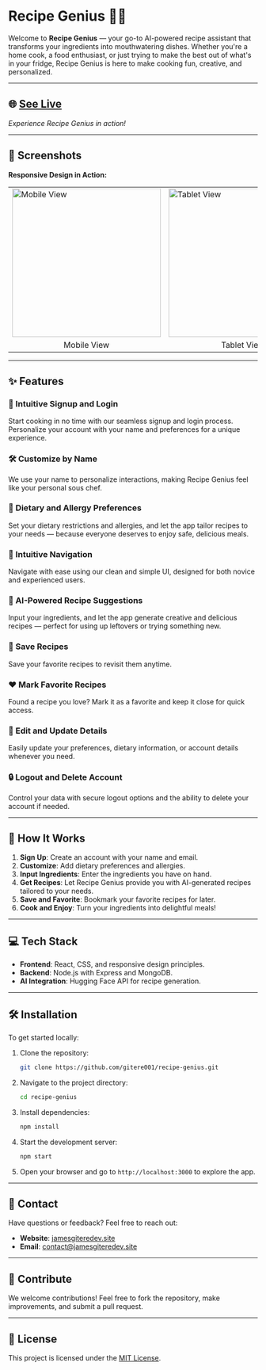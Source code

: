 # Recipe Genius 🍴✨

Welcome to **Recipe Genius** — your go-to AI-powered recipe assistant that transforms your ingredients into mouthwatering dishes. Whether you're a home cook, a food enthusiast, or just trying to make the best out of what's in your fridge, Recipe Genius is here to make cooking fun, creative, and personalized.  

---

## 🌐 [See Live](#)  
_Experience Recipe Genius in action!_

---

## 📸 Screenshots  
**Responsive Design in Action:**

<table>
  <tr>
    <td><img src="screenshots/mobile-view.png" alt="Mobile View" width="300"/></td>
    <td><img src="screenshots/tablet-view.png" alt="Tablet View" width="300"/></td>
    <td><img src="screenshots/desktop-view.png" alt="Desktop View" width="300"/></td>
  </tr>
  <tr>
    <td align="center">Mobile View</td>
    <td align="center">Tablet View</td>
    <td align="center">Desktop View</td>
  </tr>
</table>

---

## ✨ Features  

### 🌟 Intuitive Signup and Login  
Start cooking in no time with our seamless signup and login process. Personalize your account with your name and preferences for a unique experience.

### 🛠️ Customize by Name  
We use your name to personalize interactions, making Recipe Genius feel like your personal sous chef.

### 🥗 Dietary and Allergy Preferences  
Set your dietary restrictions and allergies, and let the app tailor recipes to your needs — because everyone deserves to enjoy safe, delicious meals.

### 🚀 Intuitive Navigation  
Navigate with ease using our clean and simple UI, designed for both novice and experienced users.

### 🤖 AI-Powered Recipe Suggestions  
Input your ingredients, and let the app generate creative and delicious recipes — perfect for using up leftovers or trying something new.

### 💾 Save Recipes  
Save your favorite recipes to revisit them anytime.

### ❤️ Mark Favorite Recipes  
Found a recipe you love? Mark it as a favorite and keep it close for quick access.

### 🔄 Edit and Update Details  
Easily update your preferences, dietary information, or account details whenever you need.

### 🔒 Logout and Delete Account  
Control your data with secure logout options and the ability to delete your account if needed.

---

## 📖 How It Works  
1. **Sign Up**: Create an account with your name and email.
2. **Customize**: Add dietary preferences and allergies.
3. **Input Ingredients**: Enter the ingredients you have on hand.
4. **Get Recipes**: Let Recipe Genius provide you with AI-generated recipes tailored to your needs.
5. **Save and Favorite**: Bookmark your favorite recipes for later.
6. **Cook and Enjoy**: Turn your ingredients into delightful meals!

---

## 💻 Tech Stack  
- **Frontend**: React, CSS, and responsive design principles.
- **Backend**: Node.js with Express and MongoDB.
- **AI Integration**: Hugging Face API for recipe generation.

---

## 🛠️ Installation  
To get started locally:

1. Clone the repository:
   ```bash
   git clone https://github.com/gitere001/recipe-genius.git
   ```
2. Navigate to the project directory:
   ```bash
   cd recipe-genius
   ```
3. Install dependencies:
   ```bash
   npm install
   ```
4. Start the development server:
   ```bash
   npm start
   ```
5. Open your browser and go to `http://localhost:3000` to explore the app.

---

## 📧 Contact  
Have questions or feedback? Feel free to reach out:
- **Website**: [jamesgiteredev.site](https://jamesgiteredev.site)
- **Email**: [contact@jamesgiteredev.site](mailto:contact@jamesgiteredev.site)

---

## 🌟 Contribute  
We welcome contributions! Feel free to fork the repository, make improvements, and submit a pull request.

---

## 📜 License  
This project is licensed under the [MIT License](LICENSE).

